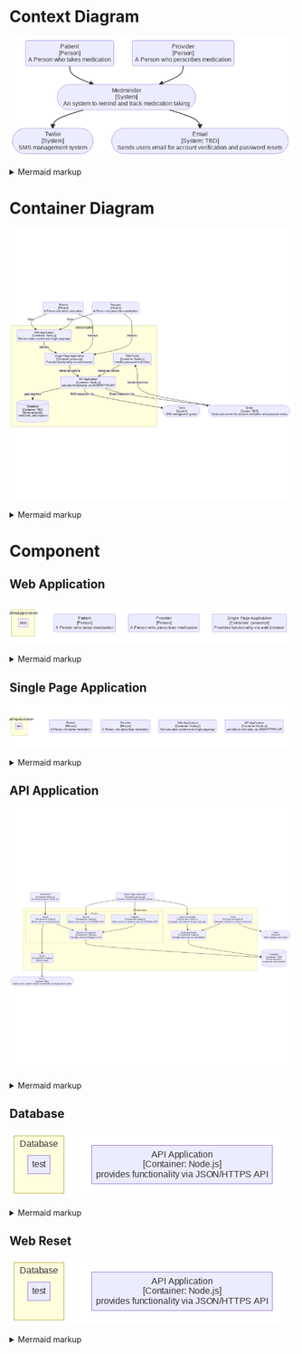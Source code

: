 # Context Diagram
<!-- generated by mermaid compile action - START -->
![~mermaid diagram 1~](/output/design_C4diagrams-md-1.png)
<details>
  <summary>Mermaid markup</summary>

```mermaid
flowchart TB
Patient("Patient<br/>[Person]<br/>A Person who takes medication")
Provider("Provider<br/>[Person]<br/>A Person who perscribes medication")
Medminder(["Medminder<br/>[System]<br/>An system to remind and track medication taking"])
Twilio(["Twilio<br/>[System]<br/>SMS management system"])
Email(["Email<br/>[System: TBD]<br/>Sends users email for account verification and password resets"])
Patient --> Medminder
Provider --> Medminder
Medminder --> Twilio
Medminder --> Email
```

</details>
<!-- generated by mermaid compile action - END -->

# Container Diagram
<!-- generated by mermaid compile action - START -->
![~mermaid diagram 2~](/output/design_C4diagrams-md-2.png)
<details>
  <summary>Mermaid markup</summary>

```mermaid
flowchart TB
Patient("Patient<br/>[Person]<br/>A Person who takes medication")
Provider("Provider<br/>[Person]<br/>A Person who perscribes medication")
Twilio(["Twilio<br/>[System]<br/>SMS management system"])
Email(["Email<br/>[System: TBD]<br/>Sends users email for account verification and password resets"])
 subgraph MEDMINDER
    reset["Web Reset<br/>[Container: Node.js]<br/>handles password reset links"]
    web["Web Application<br/>[Container: Node.js]<br/>Delivers static content and single page app"]
    single["Single Page Application<br/>[Container: javascript]<br/>Provides functionality via web browser"]
    api["API Application<br/>[Container: Node.js]<br/>provides functionality via JSON/HTTPS API"]
    db[("Database<br/>[Container: Firebase]<br/>Stores accounts,<br/>medicines, perscriptions")]
    web --> |"delivers"| single
    single --> |"updates data"| db
    reset --> |"updates user credentials"| db
    api --> |"gets data from"| db
 end
Email --> |"Sends reset links"| reset
db --> |"Email interaction via"| Email
api --> |"SMS interaction via"| Twilio
Patient --> |"Visits"| web
Patient --> |"Visits"| reset
Provider --> |"Visits"| web
Provider --> |"Visits"| reset
Patient --> |"Interacts"| single
Provider --> |"Interacts"| single
```

</details>
<!-- generated by mermaid compile action - END -->

# Component
## Web Application
<!-- generated by mermaid compile action - START -->
![~mermaid diagram 3~](/output/design_C4diagrams-md-3.png)
<details>
  <summary>Mermaid markup</summary>

```mermaid
flowchart TB
Patient("Patient<br/>[Person]<br/>A Person who takes medication")
Provider("Provider<br/>[Person]<br/>A Person who perscribes medication")
single["Single Page Application<br/>[Container: javascript]<br/>Provides functionality via web browser"]
  subgraph WebApplication
    test
  end
```

</details>
<!-- generated by mermaid compile action - END -->

## Single Page Application
<!-- generated by mermaid compile action - START -->
![~mermaid diagram 4~](/output/design_C4diagrams-md-4.png)
<details>
  <summary>Mermaid markup</summary>

```mermaid
flowchart TB
Patient("Patient<br/>[Person]<br/>A Person who takes medication")
Provider("Provider<br/>[Person]<br/>A Person who perscribes medication")
web["Web Application<br/>[Container: Node.js]<br/>Delivers static content and single page app"]
api["API Application<br/>[Container: Node.js]<br/>provides functionality via JSON/HTTPS API"]
  subgraph SinglePageApplication
    test
  end
```

</details>
<!-- generated by mermaid compile action - END -->

## API Application
<!-- generated by mermaid compile action - START -->
![~mermaid diagram 5~](/output/design_C4diagrams-md-5.png)
<details>
  <summary>Mermaid markup</summary>

```mermaid
flowchart TB
Twilio(["Twilio<br/>[System]<br/>SMS management system"])
db[("Database<br/>[Container: TBD]<br/>Stores accounts,<br/>medicines, perscriptions")]
  subgraph APIApplication
    Scheduler["Scheduler<br/>[Component: Node.js:node-schedule]<br/>A Factory creating a Messenger for each event"]
    Messenger["Messenger<br/>[Component: Node.js:twilio]<br/>A worker triggered when it is time to send a message"]
    ReplyHandler["Reply Handler<br/>[Component: Node.js:Express Route]<br/>Callback for Twilio sms responses"]
    Dbfacade["Database facade<br/>[Component: Node.js]<br/>Manages data queries and updates<br/>Limited to medication events"]
    Scheduler --> Messenger
  end
Dbfacade --> |Queries and updates| db
Messenger --> Twilio
Scheduler --> Dbfacade
Twilio --> ReplyHandler
ReplyHandler --> Dbfacade
```

</details>
<!-- generated by mermaid compile action - END -->

## Database
<!-- generated by mermaid compile action - START -->
![~mermaid diagram 6~](/output/design_C4diagrams-md-6.png)
<details>
  <summary>Mermaid markup</summary>

```mermaid
flowchart TB
api["API Application<br/>[Container: Node.js]<br/>provides functionality via JSON/HTTPS API"]
  subgraph Database
    test
  end
```

</details>
<!-- generated by mermaid compile action - END -->

## Web Reset
<!-- generated by mermaid compile action - START -->
![~mermaid diagram 7~](/output/design_C4diagrams-md-7.png)
<details>
  <summary>Mermaid markup</summary>

```mermaid
flowchart TB
api["API Application<br/>[Container: Node.js]<br/>provides functionality via JSON/HTTPS API"]
  subgraph Database
    test
  end
```

</details>
<!-- generated by mermaid compile action - END -->
